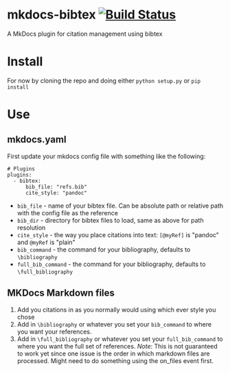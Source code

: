 # mkdocs-bibtex [![Build Status](https://travis-ci.com/materialsproject/mkdocs-bibtex.svg?branch=master)](https://travis-ci.com/materialsproject/mkdocs-bibtex)
A MkDocs plugin for citation management using bibtex


# Install
For now by cloning the repo and doing either `python setup.py` or `pip install` 


# Use
## mkdocs.yaml
First update your mkdocs config file with something like the following:
```
# Plugins
plugins:
  - bibtex:
      bib_file: "refs.bib"
      cite_style: "pandoc"
```

- `bib_file` - name of your bibtex file. Can be absolute path or relative path with the config file as the reference
- `bib_dir` - directory for bibtex files to load, same as above for path resolution
- `cite_style` - the way you place citations into text: `[@myRef]` is "pandoc" and `@myRef` is "plain"
- `bib_command` - the command for your bibliography, defaults to `\bibliography`
- `full_bib_command` - the command for your bibliography, defaults to `\full_bibliography`

## MKDocs Markdown files

1. Add you citations in as you normally would using which ever style you chose
2. Add in `\bibliography` or whatever you set your `bib_command` to where you want your references. 
3. Add in `\full_bibliography` or whatever you set your `full_bib_command` to where you want the full set of references. *Note*: This is not guaranteed to work yet since one issue is the order in which markdown files are processed. Might need to do something using the on_files event first. 